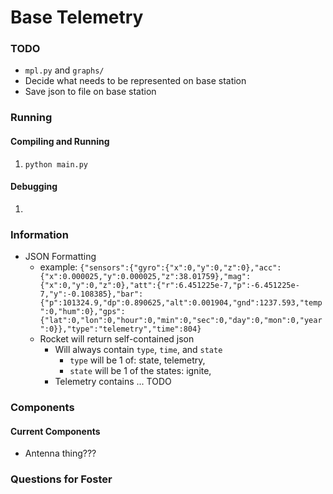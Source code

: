 # Base Telemetry
### TODO
* `mpl.py` and `graphs/`
* Decide what needs to be represented on base station
* Save json to file on base station

### Running
#### Compiling and Running
1. `python main.py`
#### Debugging
1. 

### Information
* JSON Formatting
  * example: `{"sensors":{"gyro":{"x":0,"y":0,"z":0},"acc":{"x":0.000025,"y":0.000025,"z":38.01759},"mag":{"x":0,"y":0,"z":0},"att":{"r":6.451225e-7,"p":-6.451225e-7,"y":-0.108385},"bar":{"p":101324.9,"dp":0.890625,"alt":0.001904,"gnd":1237.593,"temp":0,"hum":0},"gps":{"lat":0,"lon":0,"hour":0,"min":0,"sec":0,"day":0,"mon":0,"year":0}},"type":"telemetry","time":804}`
  * Rocket will return self-contained json
    * Will always contain `type`, `time`, and `state`
      * `type` will be 1 of: state, telemetry, 
      * `state` will be 1 of the states: ignite, 
    * Telemetry contains ... TODO

### Components
#### Current Components
* Antenna thing???

### Questions for Foster
